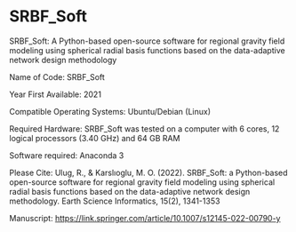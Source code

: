 # SRBF_Soft
SRBF_Soft: A Python-based open-source software for regional gravity field modeling using spherical radial basis functions based on the data-adaptive network design methodology

Name of Code: SRBF_Soft

Year First Available: 2021

Compatible Operating Systems: Ubuntu/Debian (Linux)

Required Hardware: SRBF_Soft was tested on a computer with 6 cores, 12 logical processors (3.40 GHz) and 64 GB RAM 

Software required: Anaconda 3


Please Cite: Ulug, R., & Karslıoglu, M. O. (2022). SRBF_Soft: a Python-based open-source software for regional gravity field modeling using spherical radial basis functions based on the data-adaptive network design methodology. Earth Science Informatics, 15(2), 1341-1353

Manuscript: https://link.springer.com/article/10.1007/s12145-022-00790-y
